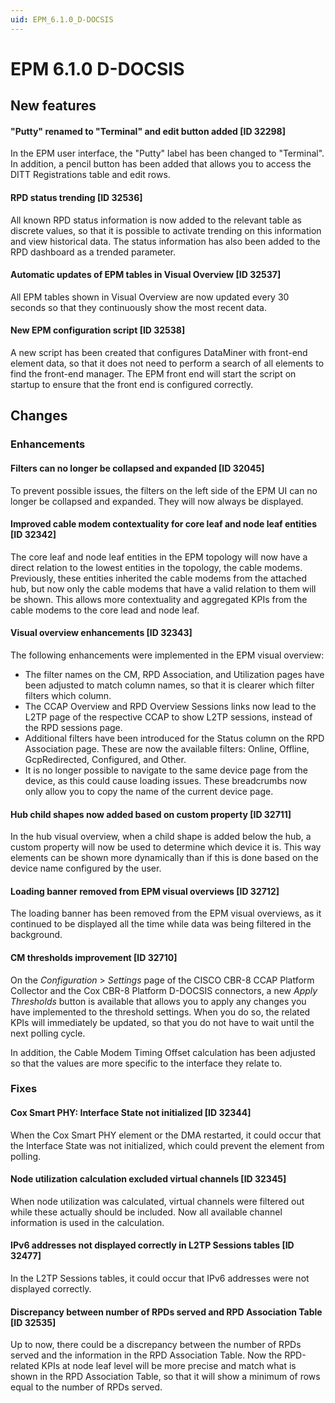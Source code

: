 ```yaml
---
uid: EPM_6.1.0_D-DOCSIS
---
```


# EPM 6.1.0 D-DOCSIS

## New features

#### "Putty" renamed to "Terminal" and edit button added \[ID 32298\]

In the EPM user interface, the "Putty" label has been changed to "Terminal". In addition, a pencil button has been added that allows you to access the DITT Registrations table and edit rows.

#### RPD status trending \[ID 32536\]

All known RPD status information is now added to the relevant table as discrete values, so that it is possible to activate trending on this information and view historical data. The status information has also been added to the RPD dashboard as a trended parameter.

#### Automatic updates of EPM tables in Visual Overview \[ID 32537\]

All EPM tables shown in Visual Overview are now updated every 30 seconds so that they continuously show the most recent data.

#### New EPM configuration script \[ID 32538\]

A new script has been created that configures DataMiner with front-end element data, so that it does not need to perform a search of all elements to find the front-end manager. The EPM front end will start the script on startup to ensure that the front end is configured correctly.

## Changes

### Enhancements

#### Filters can no longer be collapsed and expanded \[ID 32045\]

To prevent possible issues, the filters on the left side of the EPM UI can no longer be collapsed and expanded. They will now always be displayed.

#### Improved cable modem contextuality for core leaf and node leaf entities \[ID 32342\]

The core leaf and node leaf entities in the EPM topology will now have a direct relation to the lowest entities in the topology, the cable modems. Previously, these entities inherited the cable modems from the attached hub, but now only the cable modems that have a valid relation to them will be shown. This allows more contextuality and aggregated KPIs from the cable modems to the core lead and node leaf.

#### Visual overview enhancements \[ID 32343\]

The following enhancements were implemented in the EPM visual overview:

- The filter names on the CM, RPD Association, and Utilization pages have been adjusted to match column names, so that it is clearer which filter filters which column.
- The CCAP Overview and RPD Overview Sessions links now lead to the L2TP page of the respective CCAP to show L2TP sessions, instead of the RPD sessions page.
- Additional filters have been introduced for the Status column on the RPD Association page. These are now the available filters: Online, Offline, GcpRedirected, Configured, and Other.
- It is no longer possible to navigate to the same device page from the device, as this could cause loading issues. These breadcrumbs now only allow you to copy the name of the current device page.

#### Hub child shapes now added based on custom property \[ID 32711\]

In the hub visual overview, when a child shape is added below the hub, a custom property will now be used to determine which device it is. This way elements can be shown more dynamically than if this is done based on the device name configured by the user.

#### Loading banner removed from EPM visual overviews \[ID 32712\]

The loading banner has been removed from the EPM visual overviews, as it continued to be displayed all the time while data was being filtered in the background.

#### CM thresholds improvement \[ID 32710\]

On the *Configuration* > *Settings* page of the CISCO CBR-8 CCAP Platform Collector and the Cox CBR-8 Platform D-DOCSIS connectors, a new *Apply Thresholds* button is available that allows you to apply any changes you have implemented to the threshold settings. When you do so, the related KPIs will immediately be updated, so that you do not have to wait until the next polling cycle.

In addition, the Cable Modem Timing Offset calculation has been adjusted so that the values are more specific to the interface they relate to.

### Fixes

#### Cox Smart PHY: Interface State not initialized \[ID 32344\]

When the Cox Smart PHY element or the DMA restarted, it could occur that the Interface State was not initialized, which could prevent the element from polling.

#### Node utilization calculation excluded virtual channels \[ID 32345\]

When node utilization was calculated, virtual channels were filtered out while these actually should be included. Now all available channel information is used in the calculation.

#### IPv6 addresses not displayed correctly in L2TP Sessions tables \[ID 32477\]

In the L2TP Sessions tables, it could occur that IPv6 addresses were not displayed correctly.

#### Discrepancy between number of RPDs served and RPD Association Table \[ID 32535\]

Up to now, there could be a discrepancy between the number of RPDs served and the information in the RPD Association Table. Now the RPD-related KPIs at node leaf level will be more precise and match what is shown in the RPD Association Table, so that it will show a minimum of rows equal to the number of RPDs served.
